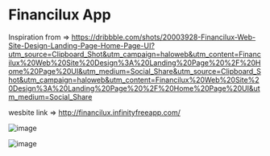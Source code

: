 # Financilux App

Inspiration from => https://dribbble.com/shots/20003928-Financilux-Web-Site-Design-Landing-Page-Home-Page-UI?utm_source=Clipboard_Shot&utm_campaign=haloweb&utm_content=Financilux%20Web%20Site%20Design%3A%20Landing%20Page%20%2F%20Home%20Page%20UI&utm_medium=Social_Share&utm_source=Clipboard_Shot&utm_campaign=haloweb&utm_content=Financilux%20Web%20Site%20Design%3A%20Landing%20Page%20%2F%20Home%20Page%20UI&utm_medium=Social_Share


wesbite link => http://financilux.infinityfreeapp.com/

![image](https://user-images.githubusercontent.com/58290134/235370443-64e59e43-ea02-4a5d-a9c6-478ab19f990e.png)


![image](https://user-images.githubusercontent.com/58290134/235370462-72475942-ad1e-415a-b78c-ba9066d323dc.png)


